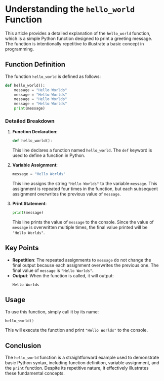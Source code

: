 # Understanding the `hello_world` Function

This article provides a detailed explanation of the `hello_world` function, which is a simple Python function designed to print a greeting message. The function is intentionally repetitive to illustrate a basic concept in programming.

## Function Definition

The function `hello_world` is defined as follows:

```python
def hello_world():
    message = "Hello Worlds"
    message = "Hello Worlds"
    message = "Hello Worlds"
    message = "Hello Worlds"
    print(message)
```

### Detailed Breakdown

1. **Function Declaration**:
    ```python
    def hello_world():
    ```
    This line declares a function named `hello_world`. The `def` keyword is used to define a function in Python.

2. **Variable Assignment**:
    ```python
    message = "Hello Worlds"
    ```
    This line assigns the string `"Hello Worlds"` to the variable `message`. This assignment is repeated four times in the function, but each subsequent assignment overwrites the previous value of `message`.

3. **Print Statement**:
    ```python
    print(message)
    ```
    This line prints the value of `message` to the console. Since the value of `message` is overwritten multiple times, the final value printed will be `"Hello Worlds"`.

## Key Points

- **Repetition**: The repeated assignments to `message` do not change the final output because each assignment overwrites the previous one. The final value of `message` is `"Hello Worlds"`.
- **Output**: When the function is called, it will output:
    ```
    Hello Worlds
    ```

## Usage

To use this function, simply call it by its name:

```python
hello_world()
```

This will execute the function and print `"Hello Worlds"` to the console.

## Conclusion

The `hello_world` function is a straightforward example used to demonstrate basic Python syntax, including function definition, variable assignment, and the `print` function. Despite its repetitive nature, it effectively illustrates these fundamental concepts.